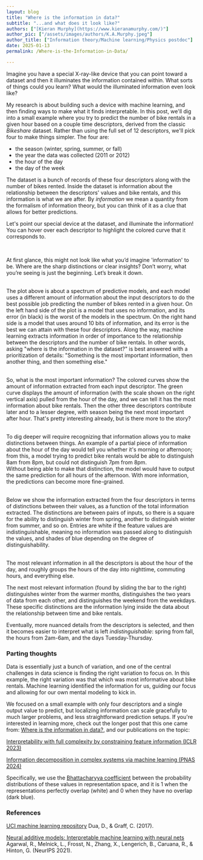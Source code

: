 ```yaml
---
layout: blog
title: "Where is the information in data?"
subtitle: "...and what does it look like?"
authors: ["[Kieran Murphy](https://www.kieranamurphy.com/)"]
author_pic: ["/assets/images/authors/K.A.Murphy.jpeg"]
author_title: ["Information theory/Machine learning/Physics postdoc"]
date: 2025-01-13
permalink: /Where-is-the-Information-in-Data/

---
```


Imagine you have a special X-ray-like device that you can point toward a dataset and then it illuminates the information contained within.  What sorts of things could you learn?  What would the illuminated information even look like?

My research is about building such a device with machine learning, and then finding ways to make what it finds interpretable. 
In this post, we'll dig into a small example where you try to predict the number of bike rentals in a given hour based on a couple time descriptors, derived from the classic *Bikeshare* dataset<a class='citestart' key='bikeshare'></a>.  Rather than using the full set of 12 descriptors, we'll pick four to make things simpler.  The four are:

- the season (winter, spring, summer, or fall)
- the year the data was collected (2011 or 2012)
- the hour of the day
- the day of the week

The dataset is a bunch of records of these four descriptors along with the number of bikes rented.
Inside the dataset is information about the relationship between the descriptors' values and bike rentals, and this information is what we are after.
By *information* we mean a quantity from the formalism of information theory, but you can think of it as a clue that allows for better predictions.

Let's point our special device at the dataset, and illuminate the information!  You can hover over each descriptor to highlight the colored curve that it corresponds to.

<div class='sticky-container'>
<div class='tabular-decomp row sticky'></div>

<br/>

At first glance, this might not look like what you’d imagine 'information' to be. Where are the sharp distinctions or clear insights? Don’t worry, what you’re seeing is just the beginning. Let’s break it down. <br/><br/>

The plot above is about a spectrum of predictive models, and each model uses a different amount of information about the input descriptors to do the best possible job predicting the number of bikes rented in a given hour.  On the left hand side of the plot is a model that uses no information, and its error (in black) is the worst of the models in the spectrum.  On the right hand side is a model that uses around 10 bits of information, and its error is the best we can attain with these four descriptors.  Along the way, machine learning extracts information in order of importance to the relationship between the descriptors and the number of bike rentals.  In other words, asking "where is the information in the dataset?" is best answered with a prioritization of details: "Something is the most important information, then another thing, and then something else." <br/><br/>
 
So, what is the most important information?  The colored curves show the amount of information extracted from each input descriptor.  The green curve displays the amount of information (with the scale shown on the right vertical axis) pulled from the hour of the day, and we can tell it has the most information about bike rentals.  Then the other three descriptors contribute later and to a lesser degree, with season being the next most important after hour.  That's pretty interesting already, but is there more to the story?<br/><br/>

To dig deeper will require recognizing that information allows you to make distinctions between things.  An example of a partial piece of information about the hour of the day would tell you whether it's morning or afternoon; from this, a model trying to predict bike rentals would be able to distinguish 8am from 8pm, but could not distinguish 7pm from 8pm.  
Without being able to make that distinction, the model would have to output the same prediction for all hours of the afternoon.  With more information, the predictions can become more fine-grained.<br/><br/>

Below we show the information extracted from the four descriptors in terms of distinctions between their values, as a function of the total information extracted.  The distinctions are between pairs of inputs, so there is a square for the ability to distinguish winter from spring, another to distinguish winter from summer, and so on.  Entries are white if the feature values are indistinguishable, meaning no information was passed along to distinguish the values, and shades of blue depending on the degree of distinguishability.<a class='footstart' key='bhat'></a><br/><br/>

</div>

<div class="container">
  <div class='compression-level-slider'></div>
</div>
<div class='distinguishability-mats row' width="50"></div>

The most relevant information in all the descriptors is about the hour of the day, and roughly groups the hours of the day into nighttime, commuting hours, and everything else.

The next most relevant information (found by sliding the bar to the right) distinguishes winter from the warmer months, distinguishes the two years of data from each other, and distinguishes the weekend from the weekdays.  These specific distinctions are the information lying inside the data about the relationship between time and bike rentals. 

Eventually, more nuanced details from the descriptors is selected, and then it becomes easier to interpret what is left *indistinguishable*: spring from fall, the hours from 2am-6am, and the days Tuesday-Thursday.

### Parting thoughts

Data is essentially just a bunch of variation, and one of the central challenges in data science is finding the right variation to focus on.  In this example, the right variation was that which was most informative about bike rentals.
Machine learning identified the information for us, guiding our focus and allowing for our own mental modeling to kick in.

We focused on a small example with only four descriptors and a single output value to predict, but localizing information can scale gracefully to much larger problems, and less straightforward prediction setups.
If you're interested in learning more, check out the longer post that this one came from: [Where is the information in data?](https://murphyka.github.io/information_explorable/), and our publications on the topic:


<a class="paper-title-link" href="https://arxiv.org/abs/2211.17264">Interpretability with full complexity by constraining feature information (ICLR 2023)</a> 

<a class="paper-title-link" href="https://www.pnas.org/doi/abs/10.1073/pnas.2312988121">Information decomposition in complex systems via machine learning (PNAS 2024)</a> 


<a class='footend' key='bhat'></a> 
Specifically, we use the [Bhattacharyya coefficient](https://en.wikipedia.org/wiki/Bhattacharyya_distance) between the probability distributions of these values in representation space, and it is 1 when the representations perfectly overlap (white) and 0 when they have no overlap (dark blue).

### References

<a class='citeend' key='bikeshare'></a> [UCI machine learning repository](https://archive.ics.uci.edu/)
Dua, D., & Graff, C. (2017).

<a class='citeend' key='nam'></a> [Neural additive models: Interpretable machine learning with neural nets](https://arxiv.org/abs/2004.13912)
Agarwal, R., Melnick, L., Frosst, N., Zhang, X., Lengerich, B., Caruana, R., & Hinton, G. (NeurIPS 2021).

<link rel='stylesheet' href='{{ "/assets/post_assets/2025-01-13-Kieran-Murphy/footnote_v2.css" | relative_url }}'>
<link rel='stylesheet' href='{{ "/assets/post_assets/2025-01-13-Kieran-Murphy/citation_v2.css" | relative_url }}'>
<link rel='stylesheet' href='{{ "/assets/post_assets/2025-01-13-Kieran-Murphy/style.css" | relative_url }}'>

<script id='MathJax-script' async src='https://cdn.jsdelivr.net/npm/mathjax@3/es5/tex-mml-chtml.js'></script>
<script defer src='https://cdn.jsdelivr.net/npm/katex@0.16.8/dist/contrib/mathtex-script-type.min.js' integrity='sha384-jiBVvJ8NGGj5n7kJaiWwWp9AjC+Yh8rhZY3GtAX8yU28azcLgoRo4oukO87g7zDT' crossorigin='anonymous'></script>
<script src="https://cdn.jsdelivr.net/npm/@tensorflow/tfjs@latest/dist/tf.min.js"></script>

<script src="{{ '/assets/post_assets/2025-01-13-Kieran-Murphy/third_party/d3_.js' | relative_url }}"></script>
<script src="{{ '/assets/post_assets/2025-01-13-Kieran-Murphy/third_party/d3-scale-chromatic.v1.min.js' | relative_url }}"></script>
<script src="{{ '/assets/post_assets/2025-01-13-Kieran-Murphy/third_party/npyjs-global.js' | relative_url }}"></script>

<script src="{{ '/assets/post_assets/2025-01-13-Kieran-Murphy/footnote_v2.js' | relative_url }}"></script>
<script src="{{ '/assets/post_assets/2025-01-13-Kieran-Murphy/citation_v2.js' | relative_url }}"></script>

<script src="{{ '/assets/post_assets/2025-01-13-Kieran-Murphy/util.js' | relative_url }}"></script>
<script src="{{ '/assets/post_assets/2025-01-13-Kieran-Murphy/init-input-sliders.js' | relative_url }}"></script>

<link rel='stylesheet' href="{{ '/assets/post_assets/2025-01-13-Kieran-Murphy/tabular/style.css' | relative_url }}">
<script src="{{ '/assets/post_assets/2025-01-13-Kieran-Murphy/tabular/init.js' | relative_url }}"></script>
<script src="{{ '/assets/post_assets/2025-01-13-Kieran-Murphy/tabular/init-distinguishability.js' | relative_url }}"></script>

<script src="{{ '/assets/post_assets/2025-01-13-Kieran-Murphy/init-info-plane.js' | relative_url }}"></script>
